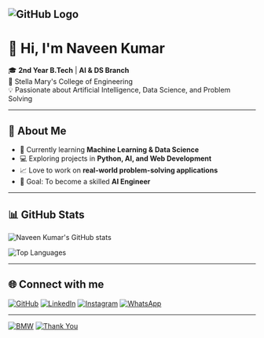 ![GitHub Logo](https://github.githubassets.com/images/modules/logos_page/GitHub-Mark.png)
---

# 👋 Hi, I'm Naveen Kumar  

🎓 **2nd Year B.Tech** | **AI & DS Branch**  
🏫 Stella Mary's College of Engineering  
💡 Passionate about Artificial Intelligence, Data Science, and Problem Solving  

---

## 🚀 About Me  
- 🌱 Currently learning **Machine Learning & Data Science**  
- 💻 Exploring projects in **Python, AI, and Web Development**  
- 📈 Love to work on **real-world problem-solving applications**  
- 🎯 Goal: To become a skilled **AI Engineer**  

---

## 📊 GitHub Stats  
 ![Naveen Kumar's GitHub stats](https://github-readme-stats.vercel.app/api?username=kumarmnaveen953-dot&show_icons=true&theme=radical)

![Top Languages](https://github-readme-stats.vercel.app/api/top-langs/?username=kumarmnaveen953-dot&layout=compact&theme=radical)  

---

## 🌐 Connect with me

[![GitHub](https://img.shields.io/badge/GitHub-000?style=for-the-badge&logo=github&logoColor=white)](https://github.com/kumarmnaveen953-dot)
[![LinkedIn](https://img.shields.io/badge/LinkedIn-0A66C2?style=for-the-badge&logo=linkedin&logoColor=white)](https://linkedin.com/https://www.linkedin.com/in/naveen-kumar-520308354?utm_source=share&utm_campaign=share_via&utm_content=profile&utm_medium=android_app)
[![Instagram](https://img.shields.io/badge/Instagram-%23E4405F.svg?logo=Instagram&logoColor=white)](https://www.instagram.com/naveen._0923)
[![WhatsApp](https://img.shields.io/badge/WhatsApp-%2325D366.svg?logo=WhatsApp&logoColor=white)](https://wa.me/8939332568)

---

[![BMW](https://img.shields.io/badge/BMW-%230079C1.svg?style=for-the-badge&logo=bmw&logoColor=white)](https://www.bmw.com)
[![Thank You](https://img.shields.io/badge/Thank%20You-%23FFDD00.svg?style=for-the-badge&logo=Handshake&logoColor=black)](#)

